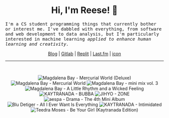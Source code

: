 <h1 align="center">Hi, I'm Reese! 👋</h1>

<p><samp>I'm a CS student programming things that currently bother or interest me. I've dabbled with everything, from software and web development to data analysis, but I'm particularly interested in machine learning <i>applied to enhance human learning and creativity.</i></p></samp>

<p align="center">
 <a href="https://renys.dev">Blog</a> | <a href="https://gitlab.com/renys">Gitlab</a> | <a href="https://replit.com/@renys">Replit</a> | <a href="https://last.fm/user/emperte">Last.fm</a> | <a href="https://picrew.me/en/image_maker/2243240">icon</a>
</p>

<hr class="dotted">
<br>
<!-- lastfm -->
<p align="center"><img src="https://lastfm.freetls.fastly.net/i/u/64s/78f9e53f5054737cc192e73dd7f751a5.jpg" title="Magdalena Bay - Mercurial World (Deluxe)"> <img src="https://lastfm.freetls.fastly.net/i/u/64s/c1b18f7dd5f2b262a96288bfa2330ad2.jpg" title="Magdalena Bay - Mercurial World"> <img src="https://lastfm.freetls.fastly.net/i/u/64s/c4407904c1910709ca094a4d18dc2e7b.jpg" title="Magdalena Bay - mini mix vol. 3"> <img src="https://lastfm.freetls.fastly.net/i/u/64s/9322717e6a4cd9fa1fc0ddaf6cc69b58.jpg" title="Magdalena Bay - A Little Rhythm and a Wicked Feeling"> <img src="https://lastfm.freetls.fastly.net/i/u/64s/055bc8d6ad0d1458cc4461bdc9ff7fea.jpg" title="KAYTRANADA - BUBBA"> <img src="https://lastfm.freetls.fastly.net/i/u/64s/4538f25af4673831e7e85ace46fc0af0.jpg" title="JIHYO - ZONE"> <img src="https://lastfm.freetls.fastly.net/i/u/64s/07bc2400d02a125e7b1ef0858ca57d71.jpg" title="aespa - Drama - The 4th Mini Album"> <img src="https://lastfm.freetls.fastly.net/i/u/64s/ef253f38b1e7738a9d1014385758335f.png" title="Blu Detiger - All I Ever Want Is Everything"> <img src="https://lastfm.freetls.fastly.net/i/u/64s/d317f679ea58e362320c1ecbbaebdb60.jpg" title="KAYTRANADA - Intimidated"> <img src="https://lastfm.freetls.fastly.net/i/u/64s/9226013d71775ec64e2e8b24f508dc2f.png" title="Teedra Moses - Be Your Girl (Kaytranada Edition)"> </p>
